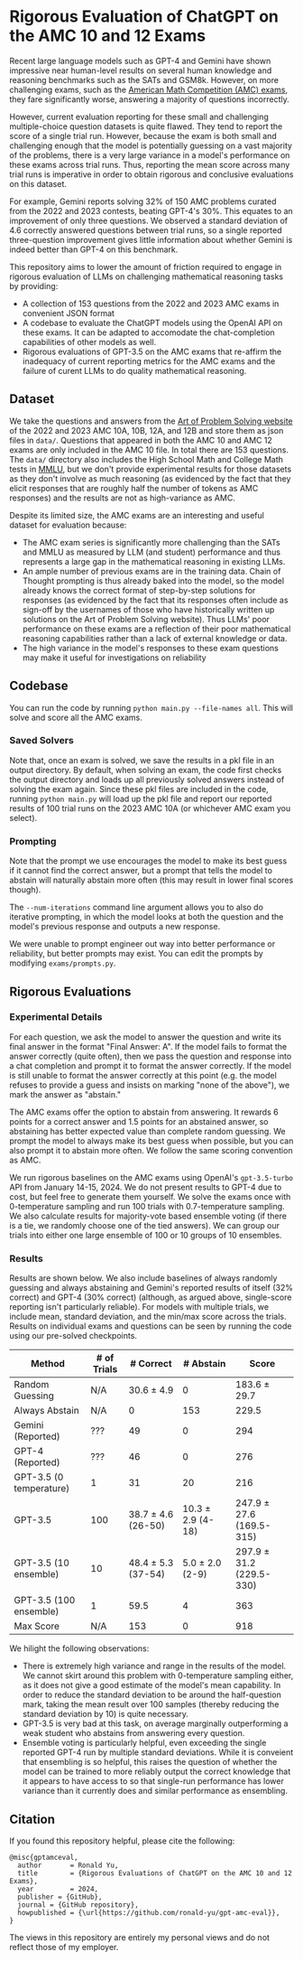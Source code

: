 # Rigorous Evaluation of ChatGPT on the AMC 10 and 12 Exams
Recent large language models such as GPT-4 and Gemini have shown impressive near human-level results on several human knowledge and reasoning benchmarks such as the SATs and GSM8k. 
However, on more challenging exams, such as the [American Math Competition (AMC) exams](https://maa.org/math-competitions), they fare significantly worse, answering a majority of questions incorrectly.

However, current evaluation reporting for these small and challenging multiple-choice question datasets is quite flawed. They tend to report the score of a single trial run. However, because the exam is both small and challenging enough that the model is potentially guessing on a vast majority of the problems, there is a very large variance in a model's performance on these exams across trial runs. Thus, reporting the mean score across many trial runs is imperative in order to obtain rigorous and conclusive evaluations on this dataset.

For example, Gemini reports solving 32% of 150 AMC problems curated from the 2022 and 2023 contests, beating GPT-4's 30\%. This equates to an improvement of only three questions. We observed a standard deviation of 4.6 correctly answered questions between trial runs, so a single reported three-question improvement gives little information about whether Gemini is indeed better than GPT-4 on this benchmark.

This repository aims to lower the amount of friction required to engage in rigorous evaluation of LLMs on challenging mathematical reasoning tasks by providing:
* A collection of 153 questions from the 2022 and 2023 AMC exams in convenient JSON format
* A codebase to evaluate the ChatGPT models using the OpenAI API on these exams. It can be adapted to accomodate the chat-completion capabilities of other models as well. 
* Rigorous evaluations of GPT-3.5 on the AMC exams that re-affirm the inadequacy of current reporting metrics for the AMC exams and the failure of curent LLMs to do quality mathematical reasoning.


## Dataset

We take the questions and answers from the [Art of Problem Solving website](https://artofproblemsolving.com/wiki/index.php/AMC_12_Problems_and_Solutions) of the 2022 and 2023 AMC 10A, 10B, 12A, and 12B and store them as json files in `data/`. Questions that appeared in both the AMC 10 and AMC 12 exams are only included in the AMC 10 file. In total there are 153 questions. The `data/` directory also includes the High School Math and College Math tests in [MMLU](https://paperswithcode.com/dataset/mmlu), but we don't provide experimental results for those datasets as they don't involve as much reasoning (as evidenced by the fact that they elicit responses that are roughly half the number of tokens as AMC responses) and the results are not as high-variance as AMC.

Despite its limited size, the AMC exams are an interesting and useful dataset for evaluation because:
* The AMC exam series is significantly more challenging than the SATs and MMLU as measured by LLM (and student) performance and thus represents a large gap in the mathematical reasoning in existing LLMs.
* An ample number of previous exams are in the training data. Chain of Thought prompting is thus already baked into the model, so the model already knows the correct format of step-by-step solutions for responses (as evidenced by the fact that its responses often include as sign-off by the usernames of those who have historically written up solutions on the Art of Problem Solving website). Thus LLMs' poor performance on these exams are a reflection of their poor mathematical reasoning capabilities rather than a lack of external knowledge or data.
* The high variance in the model's responses to these exam questions may make it useful for investigations on reliability
 

## Codebase
You can run the code by running `python main.py --file-names all`. This will solve and score all the AMC exams.


### Saved Solvers
Note that, once an exam is solved, we save the results in a pkl file in an output directory. By default, when solving an exam, the code first checks the output directory and loads up all previously solved answers instead of solving the exam again. Since these pkl files are included in the code, running `python main.py` will load up the pkl file and report our reported results of 100 trial runs on the 2023 AMC 10A (or whichever AMC exam you select).

### Prompting
Note that the prompt we use encourages the model to make its best guess if it cannot find the correct answer, but a prompt that tells the model to abstain will naturally abstain more often (this may result in lower final scores though).

The `--num-iterations` command line argument allows you to also do iterative prompting, in which the model looks at both the question and the model's previous response and outputs a new response.

We were unable to prompt engineer out way into better performance or reliability, but better prompts may exist.
You can edit the prompts by modifying `exams/prompts.py`.

## Rigorous Evaluations
### Experimental Details
For each question, we ask the model to answer the question and write its final answer in the format "Final Answer: A". If the model fails to format the answer correctly (quite often), then we pass the question and response into a chat completion and prompt it to format the answer correctly. If the model is still unable to format the answer correctly at this point (e.g. the model refuses to provide a guess and insists on marking "none of the above"), we mark the answer as "abstain."

The AMC exams offer the option to abstain from answering. It rewards 6 points for a correct answer and 1.5 points for an abstained answer, so abstaining has better expected value than complete random guessing. We prompt the model to always make its best guess when possible, but you can also prompt it to abstain more often. We follow the same scoring convention as AMC.

We run rigorous baselines on the AMC exams using OpenAI's `gpt-3.5-turbo` API from January 14-15, 2024. We do not present results to GPT-4 due to cost, but feel free to generate them yourself. 
We solve the exams once with 0-temperature sampling and run 100 trials with 0.7-temperature sampling. We also calculate results for majority-vote based ensemble voting (if there is a tie, we randomly choose one of the tied answers). We can group our trials into either one large ensemble of 100 or 10 groups of 10 ensembles.

### Results

Results are shown below. We also include baselines of always randomly guessing and always abstaining and Gemini's reported results of itself (32% correct) and GPT-4 (30% correct) (although, as argued above, single-score reporting isn't particularly reliable). For models with multiple trials, we include mean, standard deviation, and the min/max score across the trials. Results on individual exams and questions can be seen by running the code using our pre-solved checkpoints.



| **Method**             | **# of Trials** | **# Correct**             | **# Abstain**            | **Score**                      |
|------------------------|-----------------|---------------------------|--------------------------|--------------------------------|
| Random Guessing        | N/A             | 30.6 &plusmn; 4.9         | 0                        | 183.6 &plusmn; 29.7            |
| Always Abstain         | N/A             | 0                         | 153                      | 229.5                          |
| Gemini (Reported)      | ???             | 49                        | 0                        | 294                            |
| GPT-4 (Reported)       | ???             | 46                        | 0                        | 276                            |
| GPT-3.5 (0 temperature)| 1               | 31                        | 20                       | 216                            |
| GPT-3.5                | 100             | 38.7 &plusmn; 4.6 (26-50) | 10.3 &plusmn; 2.9 (4-18) | 247.9 &plusmn; 27.6 (169.5-315)|
| GPT-3.5 (10 ensemble)  | 10              | 48.4 &plusmn; 5.3 (37-54) | 5.0 &plusmn; 2.0 (2-9)   | 297.9 &plusmn; 31.2 (229.5-330)|
| GPT-3.5 (100 ensemble) | 1               | 59.5                      | 4                        | 363                            |
| Max Score              | N/A             | 153                       | 0                        | 918                            |

We hilight the following observations:
* There is extremely high variance and range in the results of the model. We cannot skirt around this problem with 0-temperature sampling either, as it does not give a good estimate of the model's mean capability. In order to reduce the standard deviation to be around the half-question mark, taking the mean result over 100 samples (thereby reducing the standard deviation by 10) is quite necessary.
* GPT-3.5 is very bad at this task, on average marginally outperforming a weak student who abstains from answering every question. 
* Ensemble voting is particularly helpful, even exceeding the single reported GPT-4 run by multiple standard deviations. While it is conveient that ensembling is so helpful, this raises the question of whether the model can be trained to more reliably output the correct knowledge that it appears to have access to so that single-run performance has lower variance than it currently does  and similar performance as ensembling.

## Citation
If you found this repository helpful, please cite the following:

```
@misc{gptamceval,
  author       = Ronald Yu,
  title        = {Rigorous Evaluations of ChatGPT on the AMC 10 and 12 Exams},
  year         = 2024,
  publisher = {GitHub},
  journal = {GitHub repository},
  howpublished = {\url{https://github.com/ronald-yu/gpt-amc-eval}},
}
```

The views in this repository are entirely my personal views and do not reflect those of my employer.
